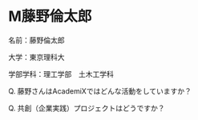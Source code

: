 # M藤野倫太郎

名前：藤野倫太郎

大学：東京理科大

学部学科：理工学部　土木工学科

Q. 藤野さんはAcademiXではどんな活動をしていますか？

Q. 共創（企業実践）プロジェクトはどうですか？
